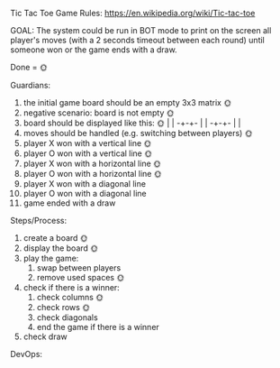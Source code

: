 Tic Tac Toe Game
Rules: https://en.wikipedia.org/wiki/Tic-tac-toe

GOAL:
The system could be run in BOT mode to print on the screen all player's moves (with a 2 seconds timeout between each round) until someone won or the
game ends with a draw.


Done = 🌞

Guardians:
1. the initial game board should be an empty 3x3 matrix 🌞
2. negative scenario: board is not empty 🌞
3. board should be displayed like this: 🌞
    | |
   -+-+-
    | |
   -+-+-
    | |
4. moves should be handled (e.g. switching between players) 🌞
5. player X won with a vertical line 🌞
6. player O won with a vertical line 🌞
7. player X won with a horizontal line 🌞
8. player O won with a horizontal line 🌞
9. player X won with a diagonal line
10. player O won with a diagonal line
11. game ended with a draw

Steps/Process:
1. create a board 🌞
2. display the board 🌞
3. play the game:
   1. swap between players
   2. remove used spaces 🌞
4. check if there is a winner:
   1. check columns 🌞
   2. check rows 🌞
   3. check diagonals
   4. end the game if there is a winner
5. check draw

DevOps:
